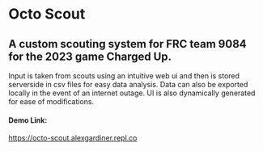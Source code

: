 <h1>Octo Scout</h1>
<h2>A custom scouting system for FRC team 9084 for the 2023 game Charged Up.</h2>
<p></p>Input is taken from scouts using an intuitive web ui and then is stored serverside in csv files for easy data analysis. Data can also be exported locally in the event of an internet outage. UI is also dynamically generated for ease of modifications.</p>
<h4>Demo Link:</h4>
<a href="https://octo-scout.alexgardiner.repl.co">https://octo-scout.alexgardiner.repl.co</a>
